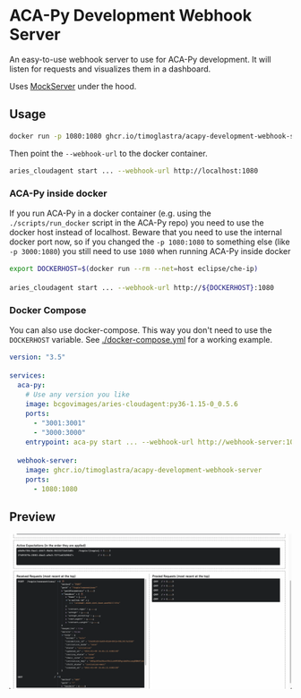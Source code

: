 # ACA-Py Development Webhook Server

An easy-to-use webhook server to use for ACA-Py development. It will listen for requests and visualizes them in a dashboard.

Uses [MockServer](https://mock-server.com) under the hood.

## Usage

```sh
docker run -p 1080:1080 ghcr.io/timoglastra/acapy-development-webhook-server
```

Then point the `--webhook-url` to the docker container.

```sh
aries_cloudagent start ... --webhook-url http://localhost:1080
```

### ACA-Py inside docker

If you run ACA-Py in a docker container (e.g. using the `./scripts/run_docker` script in the ACA-Py repo) you need to use the docker host instead of localhost. Beware that you need to use the internal docker port now, so if you changed the `-p 1080:1080` to something else (like `-p 3000:1080`) you still need to use `1080` when running ACA-Py inside docker

```sh
export DOCKERHOST=$(docker run --rm --net=host eclipse/che-ip)

aries_cloudagent start ... --webhook-url http://${DOCKERHOST}:1080
```

### Docker Compose

You can also use docker-compose. This way you don't need to use the `DOCKERHOST` variable. See [./docker-compose.yml](./docker-compose.yml) for a working example.

```yaml
version: "3.5"

services:
  aca-py:
    # Use any version you like
    image: bcgovimages/aries-cloudagent:py36-1.15-0_0.5.6
    ports:
      - "3001:3001"
      - "3000:3000"
    entrypoint: aca-py start ... --webhook-url http://webhook-server:1080

  webhook-server:
    image: ghcr.io/timoglastra/acapy-development-webhook-server
    ports:
      - 1080:1080
```

## Preview

![MockServer Preview](./assets/mockserver-preview.png)
